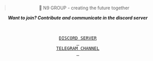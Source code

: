 <div align="center"> 
<br><br><br>

> 🍁 N9 GROUP - creating the future together
    
***Want to join? Contribute and communicate in the discord server***
    
<br>
<a href="https://discord.gg/tnHSEc2cZv"><kbd> <br /> DISCORD SERVER <br /> </kbd></a>
<a href="https://t.me/W2N3098"><kbd> <br /> TELEGRAM CHANNEL <br /> </kbd></a>
<br><br><br>
</div>
